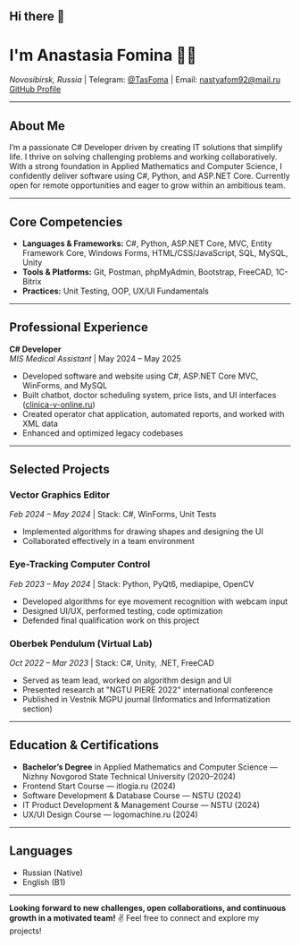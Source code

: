 ## Hi there 👋
# I'm Anastasia Fomina 👩‍💻

*Novosibirsk, Russia* | Telegram: [@TasFoma](https://t.me/TasFoma) | Email: [nastyafom92@mail.ru](mailto:nastyafom92@mail.ru)  
[GitHub Profile](https://github.com/TasFoma)

---

## About Me

I’m a passionate C# Developer driven by creating IT solutions that simplify life. I thrive on solving challenging problems and working collaboratively. With a strong foundation in Applied Mathematics and Computer Science, I confidently deliver software using C#, Python, and ASP.NET Core. Currently open for remote opportunities and eager to grow within an ambitious team.

---

## Core Competencies

- **Languages & Frameworks:** C#, Python, ASP.NET Core, MVC, Entity Framework Core, Windows Forms, HTML/CSS/JavaScript, SQL, MySQL, Unity  
- **Tools & Platforms:** Git, Postman, phpMyAdmin, Bootstrap, FreeCAD, 1C-Bitrix  
- **Practices:** Unit Testing, OOP, UX/UI Fundamentals

---

## Professional Experience

**C# Developer**  
*MIS Medical Assistant* | May 2024 – May 2025  
- Developed software and website using C#, ASP.NET Core MVC, WinForms, and MySQL  
- Built chatbot, doctor scheduling system, price lists, and UI interfaces ([clinica-v-online.ru](https://clinica-v-online.ru))  
- Created operator chat application, automated reports, and worked with XML data  
- Enhanced and optimized legacy codebases

---

## Selected Projects

### Vector Graphics Editor  
*Feb 2024 – May 2024* | Stack: C#, WinForms, Unit Tests  
- Implemented algorithms for drawing shapes and designing the UI  
- Collaborated effectively in a team environment

### Eye-Tracking Computer Control  
*Feb 2023 – May 2024* | Stack: Python, PyQt6, mediapipe, OpenCV  
- Developed algorithms for eye movement recognition with webcam input  
- Designed UI/UX, performed testing, code optimization  
- Defended final qualification work on this project

### Oberbek Pendulum (Virtual Lab)  
*Oct 2022 – Mar 2023* | Stack: C#, Unity, .NET, FreeCAD  
- Served as team lead, worked on algorithm design and UI  
- Presented research at "NGTU PIERE 2022" international conference  
- Published in Vestnik MGPU journal (Informatics and Informatization section)

---

## Education & Certifications

- **Bachelor’s Degree** in Applied Mathematics and Computer Science — Nizhny Novgorod State Technical University (2020–2024)  
- Frontend Start Course — itlogia.ru (2024)  
- Software Development & Database Course — NSTU (2024)  
- IT Product Development & Management Course — NSTU (2024)  
- UX/UI Design Course — logomachine.ru (2024)  

---

## Languages

- Russian (Native)  
- English (B1)

---

**Looking forward to new challenges, open collaborations, and continuous growth in a motivated team!**
✌️ Feel free to connect and explore my projects!
